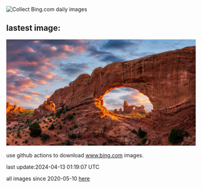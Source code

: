 ![Collect Bing.com daily images](https://github.com/counter2015/bing-daily-images/workflows/Collect%20Bing.com%20daily%20images/badge.svg)
## lastest image:
![](images/SunsetArchesNP.jpg)

use github actions to download www.bing.com images.

last update:2024-04-13 01:19:07 UTC

all images since 2020-05-10 [here](https://github.com/counter2015/bing-daily-images/tree/master/images) 
